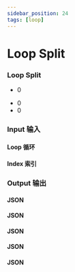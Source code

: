 ```yaml
---
sidebar_position: 24
tags: [loop]
---
```


# Loop Split

<div className="patch-container">
    <div className="patch processor">
        <h3>Loop Split</h3>
        <ul className="inputs">
            <li><span>0</span></li>
        </ul>
        <ul className="outputs">
            <li><span>0</span></li>
            <li><span>0</span></li>
        </ul>
    </div>
</div>

<div className="port-descriptions">
<div className="inputs">

### Input 输入

#### Loop 循环

#### Index 索引

</div>
<div className="outputs">

### Output 输出

#### JSON

#### JSON

#### JSON

#### JSON

#### JSON

</div>
</div>